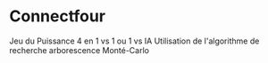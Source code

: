 # Connectfour

Jeu du Puissance 4 en 1 vs 1 ou 1 vs IA
Utilisation de l'algorithme de recherche arborescence Monté-Carlo
